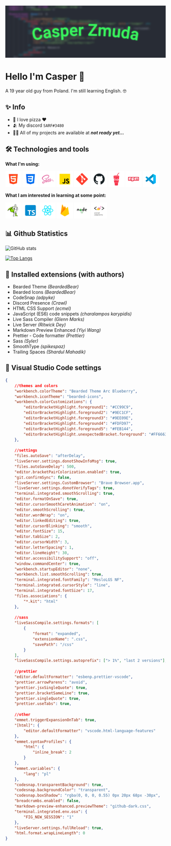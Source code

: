 ![Design and Development](./pictures/baner.png)

# Hello I'm Casper 🌊

A 19 year old guy from Poland. I'm still learning English. 🤓

## ✨ Info

- 🍕 I love pizza ❤️
- 🫂 My discord `SARF#3480`
- 👨‍💻 All of my projects are available at **_not ready yet..._**
<!-- <a href="https://zmudakacper.dev">**zmudakacper.dev**</a> -->

## 🛠 Technologies and tools

**What I'm using:**

<p>
    <img style="height: 50px;" src="pictures/html.png"></img>
    <img style="height: 50px;" src="pictures/css.png"></img>
    <img style="height: 50px;" src="pictures/sass.png"></img>
    <img style="height: 50px;" src="pictures/js.png"></img>
    <img style="height: 50px;" src="pictures/git.png"></img>
    <img style="height: 50px;" src="pictures/github.png"></img>
    <img style="height: 50px;" src="pictures/gulp.png"></img>
    <img style="height: 50px;" src="pictures/npm.png"></img>
    <img style="height: 50px;" src="pictures/vsc.png"></img>
</p>

**What I am interested in learning at some point:**

<p>
    <img style="height: 50px;" src="pictures/gsap.png"></img>
    <img style="height: 50px;" src="pictures/ts.png"></img>
    <img style="height: 50px;" src="pictures/react.png"></img>
    <img style="height: 50px;" src="pictures/firebase.png"></img>
    <img style="height: 50px;" src="pictures/node.png"></img>
    <img style="height: 50px;" src="pictures/styled.png"></img>
</p>

## 📊 Github Statistics

![GitHub stats](https://github-readme-stats.vercel.app/api?username=CasperZmuda&show_icons=true)

[![Top Langs](https://github-readme-stats.vercel.app/api/top-langs/?username=CasperZmuda)](https://github.com/anuraghazra/github-readme-stats)

## 🚧 Installed extensions (with authors)

- Bearded Theme _(BeardedBear)_
- Bearded Icons _(BeardedBear)_
- CodeSnap _(adpyke)_
- Discord Presence _(Crawl)_
- HTML CSS Support _(ecmel)_
- JavaScript (ES6) code snippets _(charalampos karypidis)_
- Live Sass Compiler _(Glenn Marks)_
- Live Server _(Ritwick Dey)_
- Markdown Preview Enhanced _(Yiyi Wang)_
- Prettier - Code formatter _(Prettier)_
- Sass _(Syler)_
- SmoothType _(spikespaz)_
- Trailing Spaces _(Shardul Mahadik)_

## 🔮 Visual Studio Code settings

```json
{
	//themes and colors
	"workbench.colorTheme": "Bearded Theme Arc Blueberry",
	"workbench.iconTheme": "bearded-icons",
	"workbench.colorCustomizations": {
		"editorBracketHighlight.foreground1": "#CC99C9",
		"editorBracketHighlight.foreground2": "#9EC1CF",
		"editorBracketHighlight.foreground3": "#9EE09E",
		"editorBracketHighlight.foreground4": "#FDFD97",
		"editorBracketHighlight.foreground5": "#FEB144",
		"editorBracketHighlight.unexpectedBracket.foreground": "#FF6663"
	},

	//settings
	"files.autoSave": "afterDelay",
	"liveServer.settings.donotShowInfoMsg": true,
	"files.autoSaveDelay": 500,
	"editor.bracketPairColorization.enabled": true,
	"git.confirmSync": false,
	"liveServer.settings.CustomBrowser": "Brave Browser.app",
	"liveServer.settings.donotVerifyTags": true,
	"terminal.integrated.smoothScrolling": true,
	"editor.formatOnSave": true,
	"editor.cursorSmoothCaretAnimation": "on",
	"editor.smoothScrolling": true,
	"editor.wordWrap": "on",
	"editor.linkedEditing": true,
	"editor.cursorBlinking": "smooth",
	"editor.fontSize": 15,
	"editor.tabSize": 2,
	"editor.cursorWidth": 3,
	"editor.letterSpacing": 1,
	"editor.lineHeight": 30,
	"editor.accessibilitySupport": "off",
	"window.commandCenter": true,
	"workbench.startupEditor": "none",
	"workbench.list.smoothScrolling": true,
	"terminal.integrated.fontFamily": "MesloLGS NF",
	"terminal.integrated.cursorStyle": "line",
	"terminal.integrated.fontSize": 17,
	"files.associations": {
		"*.kit": "html"
	},

	//sass
	"liveSassCompile.settings.formats": [
		{
			"format": "expanded",
			"extensionName": ".css",
			"savePath": "/css"
		}
	],
	"liveSassCompile.settings.autoprefix": ["> 1%", "last 2 versions"],

	//prettier
	"editor.defaultFormatter": "esbenp.prettier-vscode",
	"prettier.arrowParens": "avoid",
	"prettier.jsxSingleQuote": true,
	"prettier.bracketSameLine": true,
	"prettier.singleQuote": true,
	"prettier.useTabs": true,

	//other
	"emmet.triggerExpansionOnTab": true,
	"[html]": {
		"editor.defaultFormatter": "vscode.html-language-features"
	},
	"emmet.syntaxProfiles": {
		"html": {
			"inline_break": 2
		}
	},
	"emmet.variables": {
		"lang": "pl"
	},
	"codesnap.transparentBackground": true,
	"codesnap.backgroundColor": "transparent",
	"codesnap.boxShadow": "rgba(0, 0, 0, 0.55) 0px 20px 68px -30px",
	"breadcrumbs.enabled": false,
	"markdown-preview-enhanced.previewTheme": "github-dark.css",
	"terminal.integrated.env.osx": {
		"FIG_NEW_SESSION": "1"
	},
	"liveServer.settings.fullReload": true,
	"html.format.wrapLineLength": 0
}
```
